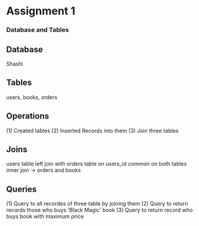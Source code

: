 # Assignment 1

### Database and Tables
## Database
Shashi

## Tables 
users, books, orders

## Operations

(1) Created tables 
(2) Inserted Records into them
(3) Join three tables

## Joins
users table left join with orders table on users_id common on both tables
inner join -> orders and books

## Queries
(1) Query to all recordes of three table by joining them
(2) Query to return records those who buys 'Black Magic' book
(3) Query to return record who buys book with maximum price




